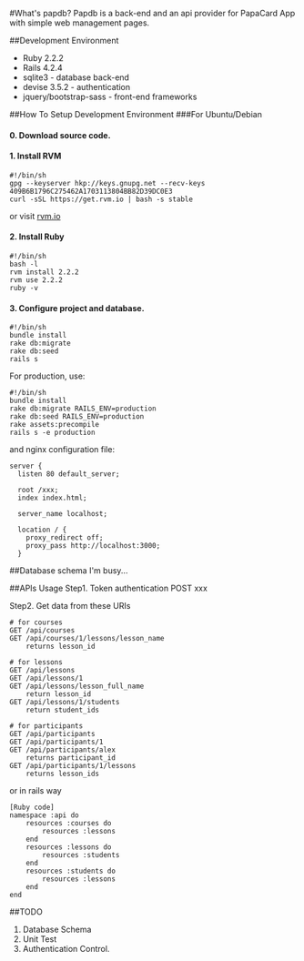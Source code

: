 #What's papdb?
Papdb is a back-end and an api provider for PapaCard App with simple web management pages.

##Development Environment
*   Ruby 2.2.2
*   Rails 4.2.4
*   sqlite3 - database back-end
*   devise 3.5.2 - authentication
*   jquery/bootstrap-sass - front-end frameworks

##How To Setup Development Environment
###For Ubuntu/Debian

#### 0. Download source code.
#### 1. Install RVM
    #!/bin/sh
    gpg --keyserver hkp://keys.gnupg.net --recv-keys 409B6B1796C275462A1703113804BB82D39DC0E3
    curl -sSL https://get.rvm.io | bash -s stable
or visit [rvm.io](http://rvm.io)
#### 2. Install Ruby
    #!/bin/sh
    bash -l
    rvm install 2.2.2
    rvm use 2.2.2
    ruby -v
    
#### 3. Configure project and database.
    #!/bin/sh
    bundle install
    rake db:migrate
    rake db:seed
    rails s
For production, use:

    #!/bin/sh
    bundle install
    rake db:migrate RAILS_ENV=production
    rake db:seed RAILS_ENV=production
    rake assets:precompile
    rails s -e production
and nginx configuration file:
    
    server {
      listen 80 default_server;
    
      root /xxx;
      index index.html;
    
      server_name localhost;
    
      location / {
        proxy_redirect off;
        proxy_pass http://localhost:3000;
      }

##Database schema
I'm busy...

##APIs Usage
Step1.  Token authentication
    POST    xxx

Step2.  Get data from these URIs

    # for courses
    GET /api/courses
    GET /api/courses/1/lessons/lesson_name
        returns lesson_id
    
    # for lessons
    GET /api/lessons
    GET /api/lessons/1
    GET /api/lessons/lesson_full_name
        return lesson_id
    GET /api/lessons/1/students
        return student_ids
    
    # for participants
    GET /api/participants
    GET /api/participants/1
    GET /api/participants/alex
        returns participant_id
    GET /api/participants/1/lessons
        returns lesson_ids
        
or in rails way
    
    [Ruby code]
    namespace :api do
        resources :courses do 
            resources :lessons
        end
        resources :lessons do
            resources :students
        end
        resources :students do
            resources :lessons
        end
    end

##TODO
1.  Database Schema
1.  Unit Test
1.  Authentication Control.  
    